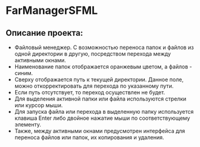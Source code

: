 # FarManagerSFML
## Описание проекта:
- Файловый менеджер. С возможностью переноса папок и файлов из одной директории в другую, посредством перехода между активными окнами.
- Наименование папок отображается оранжевым цветом, а файлов - синим.
- Сверху отображается путь к текущей директории. Данное поле, можно откорректировать для перехода по указанному пути.
- Если путь отсутствует, то переход осуществлен не будет.
- Для выделения активной папки или файла используются стрелки или курсор мыши. 
- Для запуска файла или перехода в выделенную папку используется клавиша Enter либо двойное нажатие мыши по соответствующему элементу.
- Также, между активными окнами предусмотрен интерфейса для переноса файлов или папок, их копирования и удаления.
